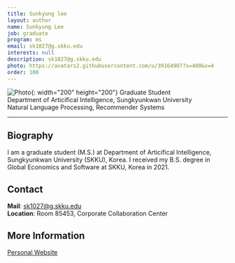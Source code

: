 ```yaml
---
title: Sunkyung lee
layout: author
name: Sunkyung Lee
job: graduate
program: ms
email: sk1027@g.skku.edu
interests: null
description: sk1027@g.skku.edu
photo: https://avatars2.githubusercontent.com/u/39164907?s=400&v=4
order: 100
---
```


<!-- Post name should be this form: name.md
        For example, Gildong Hong.md -->

<!-- Fill the contents where --Fill-- exists -->
<!-- The example is in '_authors/Jongwuk Lee.md' or '_authors/Jiwoo Kim.md'>

<!-- For 'name' front matter, follow this format: Gildong Hong -->
<!-- For 'job' front matter, choose the one of these: professor / graduate / undergraduate / alumni -->
<!-- For 'description' front matter, write down your email address and areas of interests.
        Email address is nessecary for graduate students.
        Follow this format: example@skku.edu / Computer Science -->

![Photo](https://avatars2.githubusercontent.com/u/39164907?s=400&v=4){: width="200" height="200"}
Graduate Student<br />
Department of Articifical Intelligence, Sungkyunkwan University<br />
Natural Language Processing, Recommender Systems

<!-- If you have a photo, then write that url in (). Photo can be anything with 200x200 size. -->
<!-- Fill the position, institution/department, interests
        For example, Graduate Student<br>Department of Software, Sungkyunkwan University<br>Recommender Systems, Natural Language Processing, Neuroimaging Analysis and Understanding -->

<hr>

## Biography
I am a graduate student (M.S.) at Department of Articifical Intelligence, Sungkyunkwan University (SKKU), Korea.
I received my B.S. degree in Global Economics and Software at SKKU, Korea in 2021.

## Contact
**Mail**: sk1027@g.skku.edu
<br>
**Location**: Room 85453, Corporate Collaboration Center

## More Information
[Personal Website](https://github.com/skleee)

<!-- If you have some personal websites, then write the url here. -->
<!-- If you don't have them, then remove a line '[Persoal Website](--Fill--)' -->
